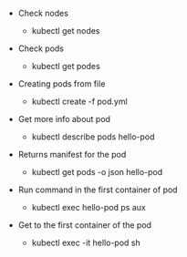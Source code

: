* Check nodes
  * kubectl get nodes
 
* Check pods
  * kubectl get podes

* Creating pods from file
  * kubectl create -f pod.yml
  
* Get more info about pod
   * kubectl describe pods hello-pod

* Returns manifest for the pod
  * kubectl get pods -o json hello-pod

* Run command in the first container of pod
  * kubectl exec hello-pod ps aux

* Get to the first container of the pod
  * kubectl exec -it hello-pod sh
